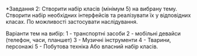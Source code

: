 *Завдання 2:
Створити набір класів (мінімум 5) на вибрану тему. Створити набір необхідних інтерфейсів та реалізувати їх у відповідних класах.
По можливості застосувати наслідування.
 
 Варіанти тем на вибір:
 1 - транспортні засоби
 2 - мобільні девайси (телефон, часи, планшет)
 3 - Музичні інструменти
 4 - Тварини, персонажі
 5 - Побутова техніка
 Або власний набір класів.
